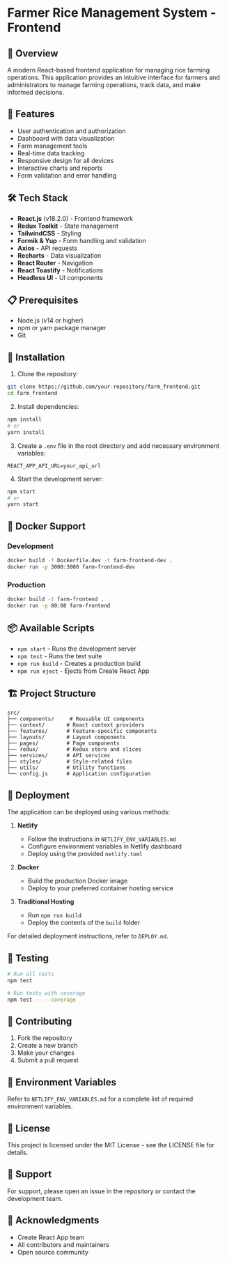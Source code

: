 # Farmer Rice Management System - Frontend

## 🌾 Overview
A modern React-based frontend application for managing rice farming operations. This application provides an intuitive interface for farmers and administrators to manage farming operations, track data, and make informed decisions.

## 🚀 Features
- User authentication and authorization
- Dashboard with data visualization
- Farm management tools
- Real-time data tracking
- Responsive design for all devices
- Interactive charts and reports
- Form validation and error handling

## 🛠️ Tech Stack
- **React.js** (v18.2.0) - Frontend framework
- **Redux Toolkit** - State management
- **TailwindCSS** - Styling
- **Formik & Yup** - Form handling and validation
- **Axios** - API requests
- **Recharts** - Data visualization
- **React Router** - Navigation
- **React Toastify** - Notifications
- **Headless UI** - UI components

## 📋 Prerequisites
- Node.js (v14 or higher)
- npm or yarn package manager
- Git

## 🔧 Installation

1. Clone the repository:
```bash
git clone https://github.com/your-repository/farm_frontend.git
cd farm_frontend
```

2. Install dependencies:
```bash
npm install
# or
yarn install
```

3. Create a `.env` file in the root directory and add necessary environment variables:
```env
REACT_APP_API_URL=your_api_url
```

4. Start the development server:
```bash
npm start
# or
yarn start
```

## 🐳 Docker Support

### Development
```bash
docker build -f Dockerfile.dev -t farm-frontend-dev .
docker run -p 3000:3000 farm-frontend-dev
```

### Production
```bash
docker build -t farm-frontend .
docker run -p 80:80 farm-frontend
```

## 📦 Available Scripts

- `npm start` - Runs the development server
- `npm test` - Runs the test suite
- `npm run build` - Creates a production build
- `npm run eject` - Ejects from Create React App

## 🏗️ Project Structure
```
src/
├── components/     # Reusable UI components
├── context/       # React context providers
├── features/      # Feature-specific components
├── layouts/       # Layout components
├── pages/         # Page components
├── redux/         # Redux store and slices
├── services/      # API services
├── styles/        # Style-related files
├── utils/         # Utility functions
└── config.js      # Application configuration
```

## 🚀 Deployment

The application can be deployed using various methods:

1. **Netlify**
   - Follow the instructions in `NETLIFY_ENV_VARIABLES.md`
   - Configure environment variables in Netlify dashboard
   - Deploy using the provided `netlify.toml`

2. **Docker**
   - Build the production Docker image
   - Deploy to your preferred container hosting service

3. **Traditional Hosting**
   - Run `npm run build`
   - Deploy the contents of the `build` folder

For detailed deployment instructions, refer to `DEPLOY.md`.

## 🧪 Testing
```bash
# Run all tests
npm test

# Run tests with coverage
npm test -- --coverage
```

## 📝 Contributing
1. Fork the repository
2. Create a new branch
3. Make your changes
4. Submit a pull request

## 🔑 Environment Variables
Refer to `NETLIFY_ENV_VARIABLES.md` for a complete list of required environment variables.

## 📄 License
This project is licensed under the MIT License - see the LICENSE file for details.

## 👥 Support
For support, please open an issue in the repository or contact the development team.

## 🙏 Acknowledgments
- Create React App team
- All contributors and maintainers
- Open source community
